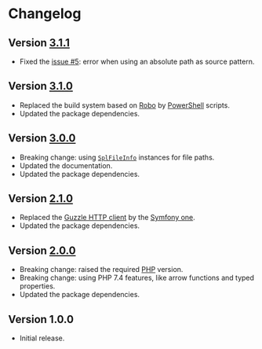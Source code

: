 # Changelog

## Version [3.1.1](https://git.belin.io/cedx/robo-php-minify/compare/v3.1.0...v3.1.1)
- Fixed the [issue #5](https://github.com/cedx/robo-php-minify/issues/5): error when using an absolute path as source pattern.

## Version [3.1.0](https://git.belin.io/cedx/robo-php-minify/compare/v3.0.0...v3.1.0)
- Replaced the build system based on [Robo](https://robo.li) by [PowerShell](https://docs.microsoft.com/en-us/powershell) scripts.
- Updated the package dependencies.

## Version [3.0.0](https://git.belin.io/cedx/robo-php-minify/compare/v2.1.0...v3.0.0)
- Breaking change: using [`SplFileInfo`](https://www.php.net/manual/en/class.splfileinfo.php) instances for file paths.
- Updated the documentation.
- Updated the package dependencies.

## Version [2.1.0](https://git.belin.io/cedx/robo-php-minify/compare/v2.0.0...v2.1.0)
- Replaced the [Guzzle HTTP client](http://docs.guzzlephp.org) by the [Symfony one](https://symfony.com/doc/current/components/http_client.html).
- Updated the package dependencies.

## Version [2.0.0](https://git.belin.io/cedx/robo-php-minify/compare/v1.0.0...v2.0.0)
- Breaking change: raised the required [PHP](https://www.php.net) version.
- Breaking change: using PHP 7.4 features, like arrow functions and typed properties.
- Updated the package dependencies.

## Version 1.0.0
- Initial release.
